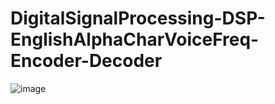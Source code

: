 # DigitalSignalProcessing-DSP-EnglishAlphaCharVoiceFreq-Encoder-Decoder

![image](https://github.com/ManarShawahni/DigitalSignalProcessing-DSP-EnglishAlphaCharVoiceFreq-Encoder-Decoder/assets/137074063/b78f9904-350f-43e6-9a2e-fb90c9ec1b01)
